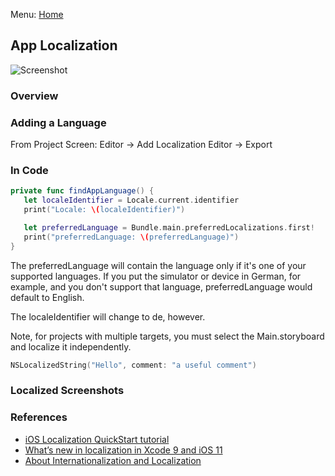 Menu: [Home](../../README.md)

## App Localization

![Screenshot](screenshot-small.png)

### Overview

### Adding a Language
From Project Screen:
Editor -> Add Localization
Editor -> Export

### In Code
```swift
private func findAppLanguage() {
   let localeIdentifier = Locale.current.identifier
   print("Locale: \(localeIdentifier)")

   let preferredLanguage = Bundle.main.preferredLocalizations.first!
   print("preferredLanguage: \(preferredLanguage)")
}
```
The preferredLanguage will contain the language only if it's one of your supported languages.  If you put the simulator or device in German, for example, and you don't support that language, preferredLanguage would default to English.

The localeIdentifier will change to de, however.

Note, for projects with multiple targets, you must select the Main.storyboard and localize it independently.

```swift
NSLocalizedString("Hello", comment: "a useful comment")
```

### Localized Screenshots

### References

- [iOS Localization QuickStart tutorial](https://www.youtube.com/watch?v=YpNU6HbkMjQ)
- [What’s new in localization in Xcode 9 and iOS 11](http://www.ibabbleon.com/copywriter-translator/2017/06/whats-new-in-localization-in-xcode-9-ios-11/)
- [About Internationalization and Localization](https://developer.apple.com/library/content/documentation/MacOSX/Conceptual/BPInternational/Introduction/Introduction.html)
